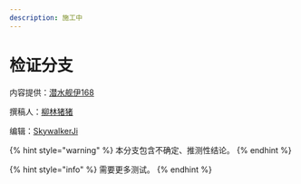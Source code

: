 ```yaml
---
description: 施工中
---
```


# 检证分支

内容提供：[潜水舰伊168](https://bbs.nga.cn/nuke.php?func=ucp&uid=38318084)

撰稿人：[柳林猪猪](https://bbs.nga.cn/nuke.php?func=ucp&uid=148234)

编辑：[SkywalkerJi](https://twitter.com/Skywalker_Ji)

{% hint style="warning" %}
本分支包含不确定、推测性结论。
{% endhint %}

{% hint style="info" %}
需要更多测试。
{% endhint %}

